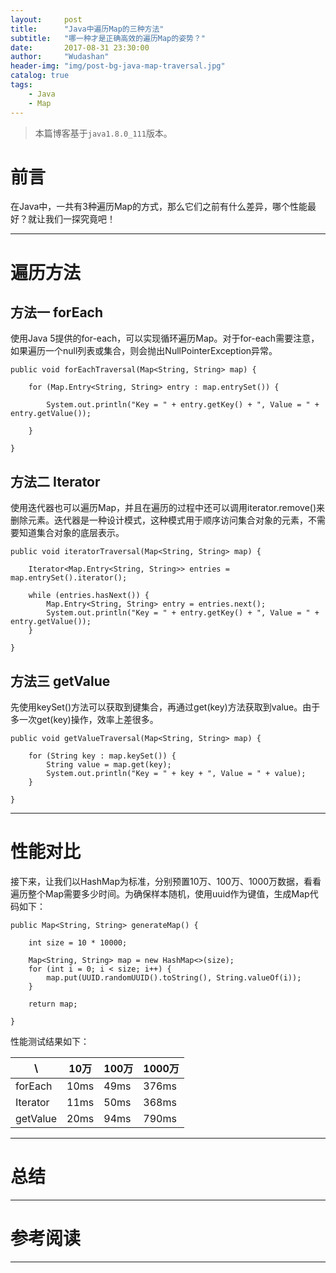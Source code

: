 ```yaml
---
layout:     post
title:      "Java中遍历Map的三种方法"
subtitle:   "哪一种才是正确高效的遍历Map的姿势？"
date:       2017-08-31 23:30:00
author:     "Wudashan"
header-img: "img/post-bg-java-map-traversal.jpg"
catalog: true
tags:
    - Java
    - Map
---
```



> 本篇博客基于`java1.8.0_111`版本。

# 前言

在Java中，一共有3种遍历Map的方式，那么它们之前有什么差异，哪个性能最好？就让我们一探究竟吧！

---

# 遍历方法

## 方法一 forEach

使用Java 5提供的for-each，可以实现循环遍历Map。对于for-each需要注意，如果遍历一个null列表或集合，则会抛出NullPointerException异常。

```
public void forEachTraversal(Map<String, String> map) {

    for (Map.Entry<String, String> entry : map.entrySet()) {

        System.out.println("Key = " + entry.getKey() + ", Value = " + entry.getValue());

    }

}
```

## 方法二 Iterator

使用迭代器也可以遍历Map，并且在遍历的过程中还可以调用iterator.remove()来删除元素。迭代器是一种设计模式，这种模式用于顺序访问集合对象的元素，不需要知道集合对象的底层表示。

```
public void iteratorTraversal(Map<String, String> map) {

    Iterator<Map.Entry<String, String>> entries = map.entrySet().iterator();
        
    while (entries.hasNext()) {
        Map.Entry<String, String> entry = entries.next();
        System.out.println("Key = " + entry.getKey() + ", Value = " + entry.getValue());
    }

}
```

## 方法三 getValue

先使用keySet()方法可以获取到键集合，再通过get(key)方法获取到value。由于多一次get(key)操作，效率上差很多。

```
public void getValueTraversal(Map<String, String> map) {

    for (String key : map.keySet()) {
        String value = map.get(key);
        System.out.println("Key = " + key + ", Value = " + value);
    }

}
```

---

# 性能对比

接下来，让我们以HashMap为标准，分别预置10万、100万、1000万数据，看看遍历整个Map需要多少时间。为确保样本随机，使用uuid作为键值，生成Map代码如下：

```
public Map<String, String> generateMap() {

    int size = 10 * 10000;
    
    Map<String, String> map = new HashMap<>(size);
    for (int i = 0; i < size; i++) {
        map.put(UUID.randomUUID().toString(), String.valueOf(i));
    }
    
    return map;
    
}
```

性能测试结果如下：

\ | 10万 | 100万 | 1000万
----|------|---- | ----
forEach | 10ms  | 49ms  | 376ms
Iterator | 11ms  | 50ms  | 368ms
getValue | 20ms  | 94ms  | 790ms

---

# 总结

---

# 参考阅读

---
